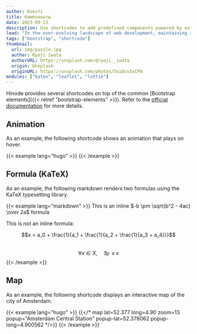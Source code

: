 ```yaml
---
author: Dvesti
title: Компоненты
date: 2023-09-23
description: Use shortcodes to add predefined components powered by external libraries.
lead: "In the ever-evolving landscape of web development, maintaining a streamlined and efficient workflow is crucial. Hugo, a popular static site generator, offers a powerful feature to enhance your site's functionality: shortcodes. These predefined snippets of code allow you to effortlessly integrate complex components into your website. By leveraging external libraries, Hugo shortcodes can transform your static site into a dynamic and engaging platform, providing an enhanced user experience without the need for extensive coding. In this post, we'll explore how to utilize Hugo shortcodes to add robust components powered by external libraries, streamlining your development process and elevating your site's capabilities."
tags: ["bootstrap", "shortcode"]
thumbnail:
  url: img/puzzle.jpg
  author: Ryoji Iwata
  authorURL: https://unsplash.com/@ryoji__iwata
  origin: Unsplash
  originURL: https://unsplash.com/photos/5siQcvSxCP8
modules: ["katex", "leaflet", "lottie"]
---
```

Hinode provides several shortcodes on top of the common [Bootstrap elements]({{< relref "bootstrap-elements" >}}). Refer to the [official documentation](about:blank) for more details.

## Animation

As an example, the following shortcode shows an animation that plays on hover.

<!-- markdownlint-disable MD037 -->
{{< example lang="hugo" >}}
{{< /example >}}
<!-- markdownlint-enable MD037 -->

## Formula (KaTeX)

As an example, the following markdown renders two formulas using the KaTeX typesetting library.

{{< example lang="markdown" >}}
This is an inline $-b \pm \sqrt{b^2 - 4ac} \over 2a$ formula

This is not an inline formula:

$$x = a_0 + \frac{1}{a_1 + \frac{1}{a_2 + \frac{1}{a_3 + a_4}}}$$  
$$\forall x \in X, \quad \exists y \leq \epsilon$$
{{< /example >}}

## Map

As an example, the following shortcode displays an interactive map of the city of Amsterdam.

<!-- markdownlint-disable MD037 -->
{{< example lang="hugo" >}}
{{</* map lat=52.377 long=4.90 zoom=13 popup="Amsterdam Central Station" popup-lat=52.378062 popup-long=4.900562 */>}}
{{< /example >}}
<!-- markdownlint-enable MD037 -->
